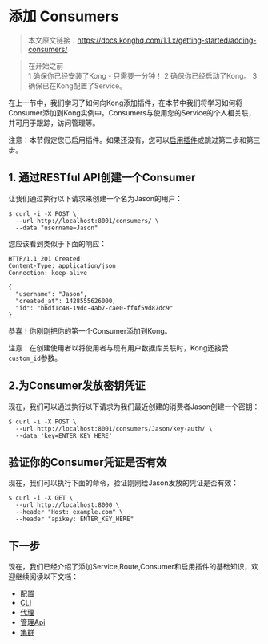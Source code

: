 # 添加 Consumers

> 本文原文链接：https://docs.konghq.com/1.1.x/getting-started/adding-consumers/

> 在开始之前  
> 1  确保你已经安装了Kong - 只需要一分钟！
> 2  确保你已经启动了Kong。
> 3  确保已在Kong配置了Service。

在上一节中，我们学习了如何向Kong添加插件，在本节中我们将学习如何将Consumer添加到Kong实例中。Consumers与使用您的Service的个人相关联，并可用于跟踪，访问管理等。

注意：本节假定您已启用插件。如果还没有，您可以[启用插件]((https://docs.konghq.com/1.1.x/getting-started/enabling-plugins)[key-auth](https://docs.konghq.com/plugins/key-authentication))或跳过第二步和第三步。

## 1. 通过RESTful API创建一个Consumer
让我们通过执行以下请求来创建一个名为Jason的用户：
```
$ curl -i -X POST \
  --url http://localhost:8001/consumers/ \
  --data "username=Jason"
```

您应该看到类似于下面的响应：
```
HTTP/1.1 201 Created
Content-Type: application/json
Connection: keep-alive

{
  "username": "Jason",
  "created_at": 1428555626000,
  "id": "bbdf1c48-19dc-4ab7-cae0-ff4f59d87dc9"
}
```
恭喜！你刚刚把你的第一个Consumer添加到Kong。

注意：在创建使用者以将使用者与现有用户数据库关联时，Kong还接受`custom_id`参数。

## 2.为Consumer发放密钥凭证
现在，我们可以通过执行以下请求为我们最近创建的消费者Jason创建一个密钥：
```
$ curl -i -X POST \
  --url http://localhost:8001/consumers/Jason/key-auth/ \
  --data 'key=ENTER_KEY_HERE'
```

## 验证你的Consumer凭证是否有效

现在，我们可以执行下面的命令，验证刚刚给Jason发放的凭证是否有效：
```
$ curl -i -X GET \
  --url http://localhost:8000 \
  --header "Host: example.com" \
  --header "apikey: ENTER_KEY_HERE"
```

## 下一步

现在，我们已经介绍了添加Service,Route,Consumer和启用插件的基础知识，欢迎继续阅读以下文档：

- [配置](../GUIDES&REFERENCES/configuration.md)
- [CLI](../GUIDES&REFERENCES/cli.md)
- [代理](../GUIDES&REFERENCES/proxy.md)
- [管理Api](../ADMIN-API)
- [集群](../GUIDES&REFERENCES/clustering.md)










